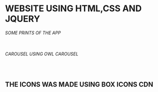 # WEBSITE USING HTML,CSS AND JQUERY
<h6> SOME PRINTS OF THE APP </h6>
 <img src="https://i.imgur.com/itlaGfc.png" alt="">
 <h6>CAROUSEL USING OWL CAROUSEL</h6>
 <img src="https://i.imgur.com/c5ZSSwP.png" alt="">
 <img src="https://i.imgur.com/VoYKswY.png" alt="">
 <img src="https://i.imgur.com/LeOhyrS.png" alt="">
 <h2>THE ICONS WAS MADE USING BOX ICONS CDN</H2>
 <img src="https://i.imgur.com/gJGFKJb.png" alt="">
